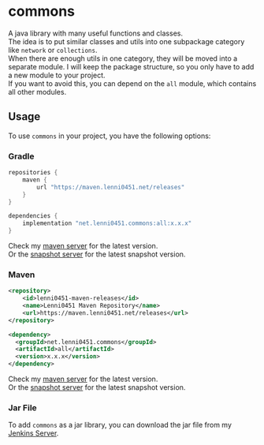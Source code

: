 # commons
A java library with many useful functions and classes.\
The idea is to put similar classes and utils into one subpackage category like `network` or `collections`.\
When there are enough utils in one category, they will be moved into a separate module.
I will keep the package structure, so you only have to add a new module to your project.\
If you want to avoid this, you can depend on the `all` module, which contains all other modules.

## Usage
To use `commons` in your project, you have the following options:
### Gradle
````groovy
repositories {
    maven {
        url "https://maven.lenni0451.net/releases"
    }
}

dependencies {
    implementation "net.lenni0451.commons:all:x.x.x"
}
````
Check my [maven server](https://maven.lenni0451.net/#/releases/net/lenni0451/commons) for the latest version.\
Or the [snapshot server](https://maven.lenni0451.net/#/snapshots/net/lenni0451/commons) for the latest snapshot version.

### Maven
````xml
<repository>
    <id>lenni0451-maven-releases</id>
    <name>Lenni0451 Maven Repository</name>
    <url>https://maven.lenni0451.net/releases</url>
</repository>

<dependency>
  <groupId>net.lenni0451.commons</groupId>
  <artifactId>all</artifactId>
  <version>x.x.x</version>
</dependency>
````
Check my [maven server](https://maven.lenni0451.net/#/releases/net/lenni0451/commons) for the latest version.\
Or the [snapshot server](https://maven.lenni0451.net/#/snapshots/net/lenni0451/commons) for the latest snapshot version.

### Jar File
To add `commons` as a jar library, you can download the jar file from my [Jenkins Server](https://build.lenni0451.net/job/commons/).

